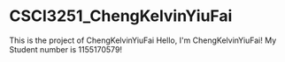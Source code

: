 # CSCI3251_ChengKelvinYiuFai
This is the project of ChengKelvinYiuFai
Hello, I'm ChengKelvinYiuFai!
My Student number is 1155170579!